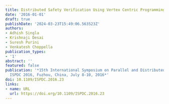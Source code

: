 ```yaml
---
title: Distributed Safety Verification Using Vertex Centric Programming Model
date: '2016-01-01'
draft: true
publishDate: '2024-03-23T15:49:06.563523Z'
authors:
- Adhish Singla
- Krishnaji Desai
- Suresh Purini
- Venkatesh Choppella
publication_types:
- '1'
abstract: ''
featured: false
publication: '*15th International Symposium on Parallel and Distributed Computing,
  ISPDC 2016, Fuzhou, China, July 8-10, 2016*'
doi: 10.1109/ISPDC.2016.23
links:
- name: URL
  url: https://doi.org/10.1109/ISPDC.2016.23
---
```


